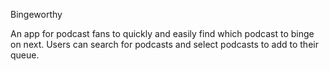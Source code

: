 Bingeworthy

An app for podcast fans to quickly and easily find which podcast to binge on next. Users can search for podcasts and select podcasts to add to their queue.
